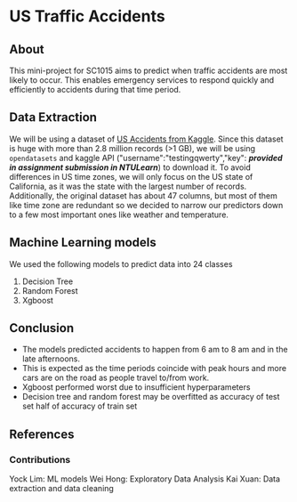 # US Traffic Accidents

## About
This mini-project for SC1015 aims to predict when traffic accidents are most likely to occur. This enables emergency services to respond quickly and efficiently to accidents during that time period.
## Data Extraction
We will be using a dataset of [US Accidents from Kaggle](https://www.kaggle.com/datasets/sobhanmoosavi/us-accidents). Since this dataset is huge with more than 2.8 million records (>1 GB), we will be using ```opendatasets``` and kaggle API ("username":"testingqwerty","key": ***provided in assignment submission in NTULearn***) to download it. To avoid differences in US time zones, we will only focus on the US state of California, as it was the state with the largest number of records.
Additionally, the original dataset has about 47 columns, but most of them like time zone are redundant so we decided to narrow our predictors down to a few most important ones like weather and temperature.

## Machine Learning models
We used the following models to predict data into 24 classes
1. Decision Tree
2. Random Forest
3. Xgboost

## Conclusion
 - The models predicted accidents to happen from 6 am to 8 am and in the late afternoons.
 - This is expected as the time periods coincide with peak hours and more cars are on the road as people travel to/from work.
 - Xgboost performed worst due to insufficient hyperparameters
 - Decision tree and random forest may be overfitted as accuracy of test set half of accuracy of train set
## References

### Contributions
Yock Lim: ML models
Wei Hong: Exploratory Data Analysis
Kai Xuan: Data extraction and data cleaning
